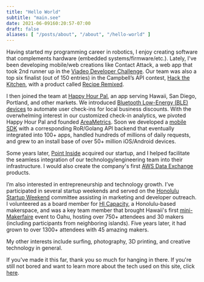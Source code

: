 ```yaml
---
title: "Hello World"
subtitle: "main.see"
date: 2021-06-09160:20:57-07:00
draft: false
aliases: [ "/posts/about", "/about", "/hello-world" ]
---
```


Having started my programming career in robotics, I enjoy creating software that complements hardware (embedded systems/firmware/etc.).  Lately, I've been developing mobile/web creations like Contact Attack, a web app that took 2nd runner up in the [Viadeo Developer Challenge][viadeo.link]. Our team was also a top six finalist (out of 150 entries) in the Campbell’s API contest, [Hack the Kitchen][campbells.link], with a product called [Recipe Remixed][submission_video.link].

[viadeo.link]: https://vimeo.com/31039261
[campbells.link]: https://mashable.com/2013/01/11/campbells-soup-invites-developers-to-hack-the-kitchen
[submission_video.link]: https://www.youtube.com/watch?v=-qlZ_x3_hgM


I then joined the team at [Happy Hour Pal][hhp.link], an app serving Hawaii, San Diego, Portland, and other markets.  We introduced [Bluetooth Low-Energy (BLE) devices][estimote.link] to automate user check-ins for local business discounts.  With the overwhelming interest in our customized check-in analytics, we pivoted Happy Hour Pal and founded [AreaMetrics][am.link].  Soon we developed a [mobile SDK][sdk.link] with a corresponding RoR/Golang API backend that eventually integrated into 100+ apps, handled hundreds of millions of daily requests, and grew to an install base of over 50+ million iOS/Android devices.

[hhp.link]: https://www.facebook.com/HappyHourPal
[estimote.link]: https://community.estimote.com/hc/en-us/articles/202627816-Join-over-60-000-foodies-across-the-US-and-enjoy-happy-hours-with-Happy-Hour-Pal
[am.link]: https://areametrics.com
[sdk.link]: https://github.com/areametrics

Some years later, [Point Inside][pi.link] acquired our startup, and I helped facilitate the seamless integration of our technology/engineering team into their infrastructure. I would also create the company's first [AWS Data Exchange][aws_exchange.link] products.

[pi.link]: https://www.pointinside.com
[aws_exchange.link]: https://aws.amazon.com/marketplace/search/results?searchTerms=point+inside

I’m also interested in entrepreneurship and technology growth. I’ve participated in several startup weekends and served on the [Honolulu Startup Weekend][swl.link] committee assisting in marketing and developer outreach. I volunteered as a board member for [HI Capacity][hicap.link], a Honolulu-based makerspace, and was a key team member that brought Hawaii's first [mini-Makerfaire][makerfaire.link] event to Oahu, hosting over 750+ attendees and 30 makers (including participants from neighboring islands). Five years later, it had grown to over 1300+ attendees with 45 amazing makers.

[swl.link]: https://www.facebook.com/swhnl
[hicap.link]: http://hicapacity.org
[makerfaire.link]:  https://honolulu.makerfaire.com

My other interests include surfing, photography, 3D printing, and creative technology in general.

If you've made it this far, thank you so much for hanging in there.  If you're still not bored and want to learn more about the tech used on this site, click [here][about-site.link].

[about-site.link]: /about-site
